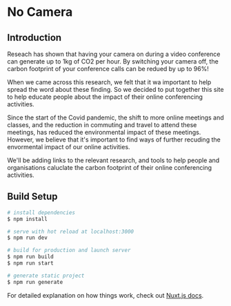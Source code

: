 # No Camera

## Introduction

Reseach has shown that having your camera on during a video conference can generate up to 1kg of CO2 per hour. By switching your camera off, the carbon footprint of your conference calls can be redued by up to 96%!

When we came across this research, we felt that it wa important to help spread the word about these finding. So we decided to put together this site to help educate people about the impact of their online conferencing activities.

Since the start of the Covid pandemic, the shift to more online meetings and classes, and the reduction in commuting and travel to attend these meetings, has reduced the environmental impact of these meetings. However, we believe that it's important to find ways of further recuding the envormental impact of our online activities.

We'll be adding links to the relevant research, and tools to help people and organisations caluclate the carbon footprint of their online conferencing activities.

## Build Setup

```bash
# install dependencies
$ npm install

# serve with hot reload at localhost:3000
$ npm run dev

# build for production and launch server
$ npm run build
$ npm run start

# generate static project
$ npm run generate
```

For detailed explanation on how things work, check out [Nuxt.js docs](https://nuxtjs.org).
